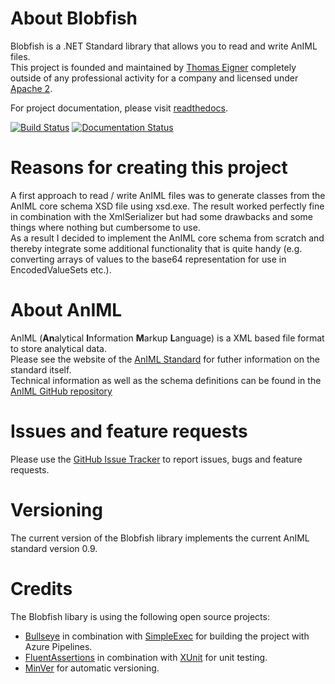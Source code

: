 # About Blobfish
Blobfish is a .NET Standard library that allows you to read and write AnIML files.  
This project is founded and maintained by [Thomas Eigner](https://twitter.com/thomas_eigner) completely outside of any professional activity for a company and licensed under [Apache 2](https://opensource.org/licenses/Apache-2.0).

For project documentation, please visit [readthedocs](https://blobfish.readthedocs.io).

[![Build Status](https://dev.azure.com/theigner/Blobfish/_apis/build/status/theigner.Blobfish?branchName=master)](https://dev.azure.com/theigner/Blobfish/_build/latest?definitionId=3&branchName=master)
[![Documentation Status](https://readthedocs.org/projects/blobfish/badge/?version=latest)](https://blobfish.readthedocs.io/en/latest/?badge=latest)

# Reasons for creating this project
A first approach to read / write AnIML files was to generate classes from the AnIML core schema XSD file using xsd.exe. The result worked perfectly fine in combination with the XmlSerializer but had some drawbacks and some things where nothing but cumbersome to use.  
As a result I decided to implement the AnIML core schema from scratch and thereby integrate some additional functionality that is quite handy (e.g. converting arrays of values to the base64 representation for use in EncodedValueSets etc.).

# About AnIML
AnIML (**An**alytical **I**nformation **M**arkup **L**anguage) is a XML based file format to store analytical data.  
Please see the website of the [AnIML Standard](https://animl.org) for futher information on the standard itself.  
Technical information as well as the schema definitions can be found in the [AnIML GitHub repository](https://github.com/animl)

# Issues and feature requests
Please use the [GitHub Issue Tracker](https://github.com/theigner/Blobfish/issues) to report issues, bugs and feature requests.

# Versioning
The current version of the Blobfish library implements the current AnIML standard version 0.9.

# Credits
The Blobfish libary is using the following open source projects:
- [Bullseye](https://github.com/adamralph/bullseye) in combination with [SimpleExec](https://github.com/adamralph/simple-exec) for building the project with Azure Pipelines.
- [FluentAssertions](http://www.fluentassertions.com/) in combination with [XUnit](https://xunit.github.io/) for unit testing.
- [MinVer](https://github.com/adamralph/minver) for automatic versioning.